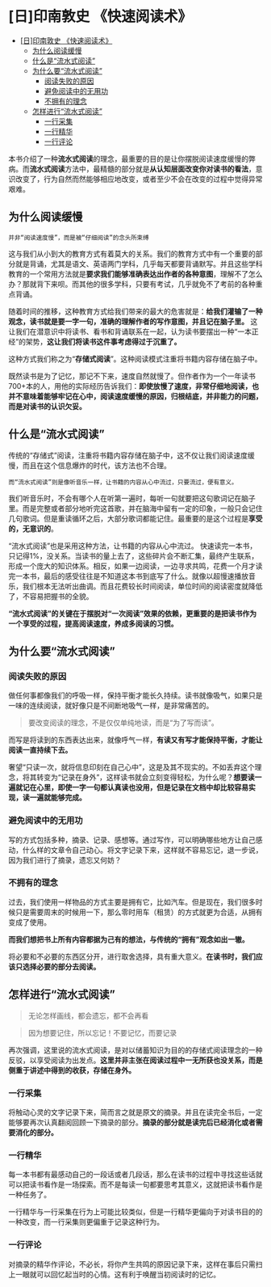 # [日]印南敦史 《快速阅读术》
- [[日]印南敦史 《快速阅读术》](#%E6%97%A5%E5%8D%B0%E5%8D%97%E6%95%A6%E5%8F%B2-%E3%80%8A%E5%BF%AB%E9%80%9F%E9%98%85%E8%AF%BB%E6%9C%AF%E3%80%8B)
    - [为什么阅读缓慢](#%E4%B8%BA%E4%BB%80%E4%B9%88%E9%98%85%E8%AF%BB%E7%BC%93%E6%85%A2)
    - [什么是“流水式阅读”](#%E4%BB%80%E4%B9%88%E6%98%AF%E2%80%9C%E6%B5%81%E6%B0%B4%E5%BC%8F%E9%98%85%E8%AF%BB%E2%80%9D)
    - [为什么要“流水式阅读”](#%E4%B8%BA%E4%BB%80%E4%B9%88%E8%A6%81%E2%80%9C%E6%B5%81%E6%B0%B4%E5%BC%8F%E9%98%85%E8%AF%BB%E2%80%9D)
        - [阅读失败的原因](#%E9%98%85%E8%AF%BB%E5%A4%B1%E8%B4%A5%E7%9A%84%E5%8E%9F%E5%9B%A0)
        - [避免阅读中的无用功](#%E9%81%BF%E5%85%8D%E9%98%85%E8%AF%BB%E4%B8%AD%E7%9A%84%E6%97%A0%E7%94%A8%E5%8A%9F)
        - [不拥有的理念](#%E4%B8%8D%E6%8B%A5%E6%9C%89%E7%9A%84%E7%90%86%E5%BF%B5)
    - [怎样进行“流水式阅读”](#%E6%80%8E%E6%A0%B7%E8%BF%9B%E8%A1%8C%E2%80%9C%E6%B5%81%E6%B0%B4%E5%BC%8F%E9%98%85%E8%AF%BB%E2%80%9D)
        - [一行采集](#%E4%B8%80%E8%A1%8C%E9%87%87%E9%9B%86)
        - [一行精华](#%E4%B8%80%E8%A1%8C%E7%B2%BE%E5%8D%8E)
        - [一行评论](#%E4%B8%80%E8%A1%8C%E8%AF%84%E8%AE%BA)

本书介绍了一种**流水式阅读**的理念，最重要的目的是让你摆脱阅读速度缓慢的弊病。而**流水式阅读**方法中，最精髓的部分就是**从认知层面改变你对读书的看法**，意识改变了，行为自然而然能够相应地改变，或者至少不会在改变的过程中觉得异常艰难。

## 为什么阅读缓慢
    并非“阅读速度慢”，而是被“仔细阅读”的念头所束缚
这与我们从小到大的教育方式有着莫大的关系。我们的教育方式中有一个重要的部分就是背诵，尤其是语文、英语两门学科，几乎每天都要背诵默写。并且这些学科教育的一个常用方法就是**要求我们能够准确表达出作者的各种意图**，理解不了怎么办？那就背下来呗。而其他的很多学科，只要有考试，几乎就免不了考前的各种重点背诵。

随着时间的推移，这种教育方式给我们带来的最大的危害就是：**给我们灌输了一种观念，读书就是要一字一句，准确的理解作者的写作意图，并且记在脑子里。** 这让我们在潜意识中将读书、看书和背诵联系在一起，认为读书要摆出一种“一本正经”的架势，**这让我们将读书这件事考虑得过于沉重了。**

这种方式我们称之为“**存储式阅读**”。这种阅读模式注重将书籍内容存储在脑子中。

既然读书是为了记忆，那记不下来，速度自然就慢了。但作者作为一个一年读书700+本的人，用他的实际经历告诉我们：**即使放慢了速度，非常仔细地阅读，也并不意味着能够牢记在心中，阅读速度缓慢的原因，归根结底，并非能力的问题，而是对读书的认识欠妥。**

## 什么是“流水式阅读”
传统的“存储式”阅读，注重将书籍内容存储在脑子中，这不仅让我们阅读速度缓慢，而且在这个信息爆炸的时代，该方法也不合理。

    而“流水式阅读”则是像听音乐一样，让书籍的内容从心中流过，只要流过，便有意义。

我们听音乐时，不会有哪个人在听第一遍时，每听一句就要把这句歌词记在脑子里。而是完整或者部分地听完这首歌，并在脑海中留有一定的印象，一般只会记住几句歌词。但是重读循环之后，大部分歌词都能记住。最重要的是这个过程是**享受的，无意识的**。

“流水式阅读”也是采用这种方法，让书籍的内容从心中流过。
快速读完一本书，只记得1%，没关系。当读书的量上去了，这些碎片会不断汇集，最终产生联系，形成一个庞大的知识体系。相反，如果一边阅读，一边寻求共鸣，花费一个月才读完一本书，最后的感受往往是不知道这本书到底写了什么。就像以超慢速播放音乐，我们根本无法听出曲调。而且花费较长时间阅读，单位时间的阅读密度就降低了，不容易把握书的全貌。

**“流水式阅读”的关键在于摆脱对“一次阅读”效果的依赖，更重要的是把读书作为一个享受的过程，提高阅读速度，养成多阅读的习惯。**

## 为什么要“流水式阅读”
### 阅读失败的原因
做任何事都像我们的呼吸一样，保持平衡才能长久持续。读书就像吸气，如果只是一味的连续阅读，就好像只是不间断地吸气一样，是非常痛苦的。
>要改变阅读的理念，不是仅仅单纯地读，而是“为了写而读”。

而写是将读到的东西表达出来，就像呼气一样，**有读又有写才能保持平衡，才能让阅读一直持续下去。**

奢望“只读一次，就将信息印刻在自己心中”，这是及其不现实的。不如丢弃这个理念，将其转变为“记录在身外”，这样读书就会立刻变得轻松，为什么呢？**想要读一遍就记在心里，即使一字一句都认真读也没用，但是记录在文档中却比较容易实现，读一遍就能够完成。**

### 避免阅读中的无用功
写的方式包括多种，摘录、记录、感想等。通过写作，可以明确哪些地方让自己感动，什么样的文章令自己动心。将文字记录下来，这样就不容易忘记，退一步说，因为我们进行了摘录，遗忘又何妨？

### 不拥有的理念
过去，我们使用一样物品的方式主要是拥有它，比如汽车。但是现在，我们很多时候只是需要周末的时候用一下，那么零时用车（租赁）的方式就更为合适，从拥有变成了使用。

**而我们想把书上所有内容都据为己有的想法，与传统的“拥有”观念如出一辙。**

将必要和不必要的东西区分开，进行取舍选择，具有重大意义。**在读书时，我们应该只选择必要的部分去阅读。**

## 怎样进行“流水式阅读”
>无论怎样画线，都会遗忘，都不会再看

>因为想要记住，所以忘记！不要记忆，而要记录

再次强调，这里说的流水式阅读，是对以储蓄知识为目的的存储式阅读理念的一种反驳，以享受阅读为出发点。**这里并非主张在阅读过程中一无所获也没关系，而是侧重于讲述中得到的收获，存储在身外。**
### 一行采集
将触动心灵的文字记录下来，简而言之就是原文的摘录。并且在读完全书后，一定能够要再次认真翻阅回顾一下摘录的部分。**摘录的部分就是读完后已经消化或者需要消化的部分。**

### 一行精华
每一本书都有最感动自己的一段话或者几段话，那么在读书的过程中寻找这些话就可以把读书看作是一场探索。而不是每读一句都要思考其意义，这就把读书看作是一种任务了。

一行精华与一行采集在行为上可能比较类似，但是一行精华更偏向于对读书目的的一种改变，而一行采集则更偏重于记录这种行为。

### 一行评论
对摘录的精华作评论，不必长，将你产生共鸣的原因记录下来，这样在事后只需扫上一眼就可以回忆起当时的心情。这有利于唤醒当初阅读时的记忆。